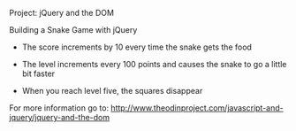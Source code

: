 Project: jQuery and the DOM

Building a Snake Game with jQuery

- The score increments by 10 every time the snake gets the food

- The level increments every 100 points and causes the snake to go a little bit faster

- When you reach level five, the squares disappear

For more information go to: http://www.theodinproject.com/javascript-and-jquery/jquery-and-the-dom
